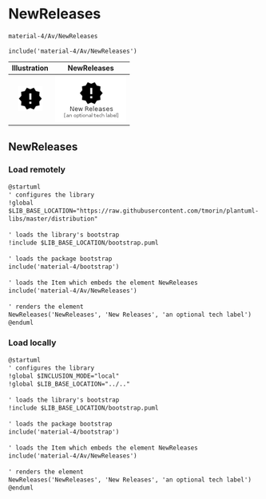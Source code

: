 # NewReleases


```text
material-4/Av/NewReleases
```

```text
include('material-4/Av/NewReleases')
```



| Illustration | NewReleases |
| :---: | :---: |
| ![illustration for Illustration](../../material-4/Av/NewReleases.png) | ![illustration for NewReleases](../../material-4/Av/NewReleases.Local.png) |




## NewReleases

### Load remotely
```plantuml
@startuml
' configures the library
!global $LIB_BASE_LOCATION="https://raw.githubusercontent.com/tmorin/plantuml-libs/master/distribution"

' loads the library's bootstrap
!include $LIB_BASE_LOCATION/bootstrap.puml

' loads the package bootstrap
include('material-4/bootstrap')

' loads the Item which embeds the element NewReleases
include('material-4/Av/NewReleases')

' renders the element
NewReleases('NewReleases', 'New Releases', 'an optional tech label')
@enduml
```

### Load locally
```plantuml
@startuml
' configures the library
!global $INCLUSION_MODE="local"
!global $LIB_BASE_LOCATION="../.."

' loads the library's bootstrap
!include $LIB_BASE_LOCATION/bootstrap.puml

' loads the package bootstrap
include('material-4/bootstrap')

' loads the Item which embeds the element NewReleases
include('material-4/Av/NewReleases')

' renders the element
NewReleases('NewReleases', 'New Releases', 'an optional tech label')
@enduml
```

